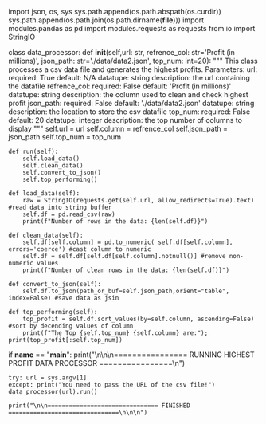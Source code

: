 import json, os, sys
sys.path.append(os.path.abspath(os.curdir))
sys.path.append(os.path.join(os.path.dirname(__file__)))
import modules.pandas as pd
import modules.requests as requests
from io import StringIO

class data_processor:
    def __init__(self,url: str, refrence_col: str='Profit (in millions)',
    json_path: str='./data/data2.json', top_num: int=20):
        """
        This class processes a csv data file and generates the highest profits.
        Parameters:
            url:
                required: True
                default: N/A
                datatupe: string
                description: the url containing the datafile
            refrence_col:
                required: False
                default: 'Profit (in millions)'
                datatupe: string
                description: the column used to clean and check highest profit
            json_path:
                required: False
                default: './data/data2.json'
                datatupe: string
                description: the location to store the csv datafile
            top_num:
                required: False
                default: 20
                datatupe: integer
                description: the top number of columns to display
        """
        self.url = url
        self.column = refrence_col
        self.json_path = json_path
        self.top_num = top_num

    def run(self):
        self.load_data()
        self.clean_data()
        self.convert_to_json()
        self.top_performing()

    def load_data(self):
        raw = StringIO(requests.get(self.url, allow_redirects=True).text) #read data into string buffer
        self.df = pd.read_csv(raw)
        print(f"Number of rows in the data: {len(self.df)}")

    def clean_data(self):
        self.df[self.column] = pd.to_numeric( self.df[self.column], errors='coerce') #cast column to numeric
        self.df = self.df[self.df[self.column].notnull()] #remove non-numeric values
        print(f"Number of clean rows in the data: {len(self.df)}")

    def convert_to_json(self):
        self.df.to_json(path_or_buf=self.json_path,orient="table", index=False) #save data as jsin

    def top_performing(self):
        top_profit = self.df.sort_values(by=self.column, ascending=False) #sort by decending values of column
        print(f"The Top {self.top_num} {self.column} are:"); print(top_profit[:self.top_num])

if __name__ == "__main__":
    print("\n\n\n================ RUNNING HIGHEST PROFIT DATA PROCESSOR ================\n")

    try: url = sys.argv[1]
    except: print("You need to pass the URL of the csv file!")
    data_processor(url).run()

    print("\n\n=============================== FINISHED ===============================\n\n\n")

